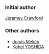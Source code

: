 ### Initial author

[Jeramey Crawford](https://github.com/jeramey)

### Other authors

- [Jonás Melián](https://github.com/kless)
- [Kohei YOSHIDA](https://github.com/yosida95)
